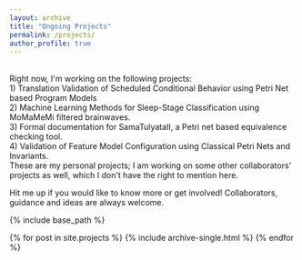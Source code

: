 ```yaml
---
layout: archive
title: "Ongoing Projects"
permalink: /projects/
author_profile: true
---
```

<br/>
Right now, I'm working on the following projects:

<br/>
1) Translation Validation of Scheduled Conditional Behavior using Petri Net based Program Models

<br/>
2) Machine Learning Methods for Sleep-Stage Classification using MoMaMeMi filtered brainwaves.

<br/>
3) Formal documentation for SamaTulyataII, a Petri net based equivalence checking tool.

<br/>
4) Validation of Feature Model Configuration using Classical Petri Nets and Invariants.



<br/>
These are my personal projects; I am working on some other collaborators' projects as well, which I don't have the right to mention here. 

Hit me up if you would like to know more or get involved! Collaborators, guidance and ideas are always welcome.


{% include base_path %}

{% for post in site.projects %}
  {% include archive-single.html %}
{% endfor %}

